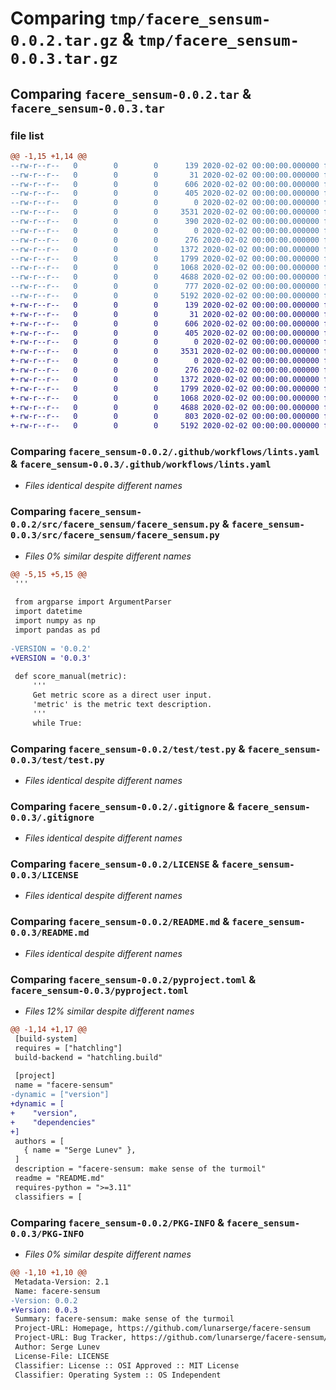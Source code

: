 # Comparing `tmp/facere_sensum-0.0.2.tar.gz` & `tmp/facere_sensum-0.0.3.tar.gz`

## Comparing `facere_sensum-0.0.2.tar` & `facere_sensum-0.0.3.tar`

### file list

```diff
@@ -1,15 +1,14 @@
--rw-r--r--   0        0        0      139 2020-02-02 00:00:00.000000 facere_sensum-0.0.2/log.csv
--rw-r--r--   0        0        0       31 2020-02-02 00:00:00.000000 facere_sensum-0.0.2/requirements.txt
--rw-r--r--   0        0        0      606 2020-02-02 00:00:00.000000 facere_sensum-0.0.2/.github/workflows/lints.yaml
--rw-r--r--   0        0        0      405 2020-02-02 00:00:00.000000 facere_sensum-0.0.2/.github/workflows/test.yaml
--rw-r--r--   0        0        0        0 2020-02-02 00:00:00.000000 facere_sensum-0.0.2/src/facere_sensum/__init__.py
--rw-r--r--   0        0        0     3531 2020-02-02 00:00:00.000000 facere_sensum-0.0.2/src/facere_sensum/facere_sensum.py
--rw-r--r--   0        0        0      390 2020-02-02 00:00:00.000000 facere_sensum-0.0.2/src/facere_sensum/test.py
--rw-r--r--   0        0        0        0 2020-02-02 00:00:00.000000 facere_sensum-0.0.2/test/__init__.py
--rw-r--r--   0        0        0      276 2020-02-02 00:00:00.000000 facere_sensum-0.0.2/test/ref.csv
--rw-r--r--   0        0        0     1372 2020-02-02 00:00:00.000000 facere_sensum-0.0.2/test/test.py
--rw-r--r--   0        0        0     1799 2020-02-02 00:00:00.000000 facere_sensum-0.0.2/.gitignore
--rw-r--r--   0        0        0     1068 2020-02-02 00:00:00.000000 facere_sensum-0.0.2/LICENSE
--rw-r--r--   0        0        0     4688 2020-02-02 00:00:00.000000 facere_sensum-0.0.2/README.md
--rw-r--r--   0        0        0      777 2020-02-02 00:00:00.000000 facere_sensum-0.0.2/pyproject.toml
--rw-r--r--   0        0        0     5192 2020-02-02 00:00:00.000000 facere_sensum-0.0.2/PKG-INFO
+-rw-r--r--   0        0        0      139 2020-02-02 00:00:00.000000 facere_sensum-0.0.3/log.csv
+-rw-r--r--   0        0        0       31 2020-02-02 00:00:00.000000 facere_sensum-0.0.3/requirements.txt
+-rw-r--r--   0        0        0      606 2020-02-02 00:00:00.000000 facere_sensum-0.0.3/.github/workflows/lints.yaml
+-rw-r--r--   0        0        0      405 2020-02-02 00:00:00.000000 facere_sensum-0.0.3/.github/workflows/test.yaml
+-rw-r--r--   0        0        0        0 2020-02-02 00:00:00.000000 facere_sensum-0.0.3/src/facere_sensum/__init__.py
+-rw-r--r--   0        0        0     3531 2020-02-02 00:00:00.000000 facere_sensum-0.0.3/src/facere_sensum/facere_sensum.py
+-rw-r--r--   0        0        0        0 2020-02-02 00:00:00.000000 facere_sensum-0.0.3/test/__init__.py
+-rw-r--r--   0        0        0      276 2020-02-02 00:00:00.000000 facere_sensum-0.0.3/test/ref.csv
+-rw-r--r--   0        0        0     1372 2020-02-02 00:00:00.000000 facere_sensum-0.0.3/test/test.py
+-rw-r--r--   0        0        0     1799 2020-02-02 00:00:00.000000 facere_sensum-0.0.3/.gitignore
+-rw-r--r--   0        0        0     1068 2020-02-02 00:00:00.000000 facere_sensum-0.0.3/LICENSE
+-rw-r--r--   0        0        0     4688 2020-02-02 00:00:00.000000 facere_sensum-0.0.3/README.md
+-rw-r--r--   0        0        0      803 2020-02-02 00:00:00.000000 facere_sensum-0.0.3/pyproject.toml
+-rw-r--r--   0        0        0     5192 2020-02-02 00:00:00.000000 facere_sensum-0.0.3/PKG-INFO
```

### Comparing `facere_sensum-0.0.2/.github/workflows/lints.yaml` & `facere_sensum-0.0.3/.github/workflows/lints.yaml`

 * *Files identical despite different names*

### Comparing `facere_sensum-0.0.2/src/facere_sensum/facere_sensum.py` & `facere_sensum-0.0.3/src/facere_sensum/facere_sensum.py`

 * *Files 0% similar despite different names*

```diff
@@ -5,15 +5,15 @@
 '''
 
 from argparse import ArgumentParser
 import datetime
 import numpy as np
 import pandas as pd
 
-VERSION = '0.0.2'
+VERSION = '0.0.3'
 
 def score_manual(metric):
     '''
     Get metric score as a direct user input.
     'metric' is the metric text description.
     '''
     while True:
```

### Comparing `facere_sensum-0.0.2/test/test.py` & `facere_sensum-0.0.3/test/test.py`

 * *Files identical despite different names*

### Comparing `facere_sensum-0.0.2/.gitignore` & `facere_sensum-0.0.3/.gitignore`

 * *Files identical despite different names*

### Comparing `facere_sensum-0.0.2/LICENSE` & `facere_sensum-0.0.3/LICENSE`

 * *Files identical despite different names*

### Comparing `facere_sensum-0.0.2/README.md` & `facere_sensum-0.0.3/README.md`

 * *Files identical despite different names*

### Comparing `facere_sensum-0.0.2/pyproject.toml` & `facere_sensum-0.0.3/pyproject.toml`

 * *Files 12% similar despite different names*

```diff
@@ -1,14 +1,17 @@
 [build-system]
 requires = ["hatchling"]
 build-backend = "hatchling.build"
 
 [project]
 name = "facere-sensum"
-dynamic = ["version"]
+dynamic = [
+    "version",
+    "dependencies"
+]
 authors = [
   { name = "Serge Lunev" },
 ]
 description = "facere-sensum: make sense of the turmoil"
 readme = "README.md"
 requires-python = ">=3.11"
 classifiers = [
```

### Comparing `facere_sensum-0.0.2/PKG-INFO` & `facere_sensum-0.0.3/PKG-INFO`

 * *Files 0% similar despite different names*

```diff
@@ -1,10 +1,10 @@
 Metadata-Version: 2.1
 Name: facere-sensum
-Version: 0.0.2
+Version: 0.0.3
 Summary: facere-sensum: make sense of the turmoil
 Project-URL: Homepage, https://github.com/lunarserge/facere-sensum
 Project-URL: Bug Tracker, https://github.com/lunarserge/facere-sensum/issues
 Author: Serge Lunev
 License-File: LICENSE
 Classifier: License :: OSI Approved :: MIT License
 Classifier: Operating System :: OS Independent
```

